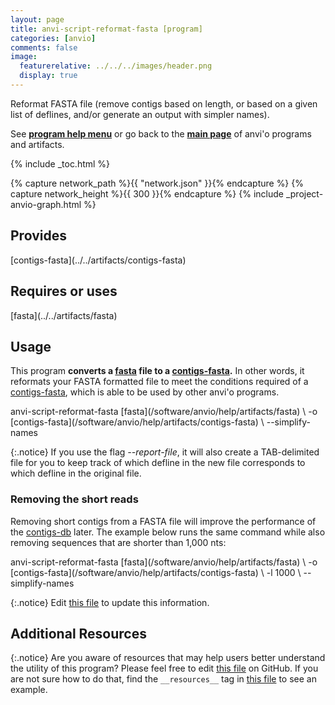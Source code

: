 ```yaml
---
layout: page
title: anvi-script-reformat-fasta [program]
categories: [anvio]
comments: false
image:
  featurerelative: ../../../images/header.png
  display: true
---
```


Reformat FASTA file (remove contigs based on length, or based on a given list of deflines, and/or generate an output with simpler names).

See **[program help menu](../../../vignette#anvi-script-reformat-fasta)** or go back to the **[main page](../../)** of anvi'o programs and artifacts.


{% include _toc.html %}
<div id="svg" class="subnetwork"></div>
{% capture network_path %}{{ "network.json" }}{% endcapture %}
{% capture network_height %}{{ 300 }}{% endcapture %}
{% include _project-anvio-graph.html %}


## Provides

<p style="text-align: left" markdown="1"><span class="artifact-p">[contigs-fasta](../../artifacts/contigs-fasta)</span></p>

## Requires or uses

<p style="text-align: left" markdown="1"><span class="artifact-r">[fasta](../../artifacts/fasta)</span></p>

## Usage


This program **converts a <span class="artifact-n">[fasta](/software/anvio/help/artifacts/fasta)</span> file to a <span class="artifact-n">[contigs-fasta](/software/anvio/help/artifacts/contigs-fasta)</span>.** In other words, it reformats your FASTA formatted file to meet the conditions required of a <span class="artifact-n">[contigs-fasta](/software/anvio/help/artifacts/contigs-fasta)</span>, which is able to be used by other anvi'o programs.

<div class="codeblock" markdown="1">
anvi&#45;script&#45;reformat&#45;fasta <span class="artifact&#45;n">[fasta](/software/anvio/help/artifacts/fasta)</span> \
                           &#45;o <span class="artifact&#45;n">[contigs&#45;fasta](/software/anvio/help/artifacts/contigs&#45;fasta)</span> \
                           &#45;&#45;simplify&#45;names
</div>

{:.notice}
If you use the flag *--report-file*, it will also create a TAB-delimited file for you to keep track of which defline in the new file corresponds to which defline in the original file.

### Removing the short reads

Removing short contigs from a FASTA file will improve the performance of the <span class="artifact-n">[contigs-db](/software/anvio/help/artifacts/contigs-db)</span> later. The example below runs the same command while also removing sequences that are shorter than 1,000 nts:

<div class="codeblock" markdown="1">
anvi&#45;script&#45;reformat&#45;fasta <span class="artifact&#45;n">[fasta](/software/anvio/help/artifacts/fasta)</span> \
                           &#45;o <span class="artifact&#45;n">[contigs&#45;fasta](/software/anvio/help/artifacts/contigs&#45;fasta)</span> \
                           &#45;l 1000 \
                           &#45;&#45;simplify&#45;names
</div>



{:.notice}
Edit [this file](https://github.com/merenlab/anvio/tree/master/anvio/docs/programs/anvi-script-reformat-fasta.md) to update this information.


## Additional Resources



{:.notice}
Are you aware of resources that may help users better understand the utility of this program? Please feel free to edit [this file](https://github.com/merenlab/anvio/tree/master/bin/anvi-script-reformat-fasta) on GitHub. If you are not sure how to do that, find the `__resources__` tag in [this file](https://github.com/merenlab/anvio/blob/master/bin/anvi-interactive) to see an example.

